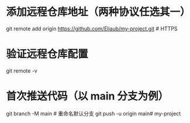 # 添加远程仓库地址（两种协议任选其一）
git remote add origin https://github.com/Eliaub/my-project.git  # HTTPS

# 验证远程仓库配置
git remote -v

# 首次推送代码（以 main 分支为例）
git branch -M main    # 重命名默认分支
git push -u origin main# my-project
